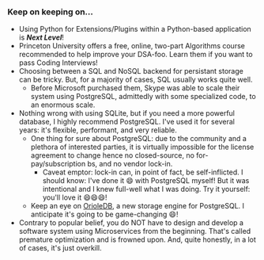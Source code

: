 ### Keep on keeping on...

+ Using Python for Extensions/Plugins within a Python-based application is ***Next Level***!
+ Princeton University offers a free, online, two-part Algorithms course recommended to help improve your DSA-foo.  Learn them if you want to pass Coding Interviews!
+ Choosing between a SQL and NoSQL backend for persistant storage can be tricky.  But, for a majority of cases, SQL usually works quite well.
  + Before Microsoft purchased them, Skype was able to scale their system using PostgreSQL, admittedly with some specialized code, to an enormous scale. 
+ Nothing wrong with using SQLite, but if you need a more powerful database, I highly recommend PostgreSQL.  I've used it for several years: it's flexible, performant, and very reliable.
  + One thing for sure about PostgreSQL: due to the community and a plethora of interested parties, it is virtually impossible for the license agreement to change hence no closed-source, no for-pay/subscription bs, and no vendor lock-in.
    + Caveat emptor: lock-in can, in point of fact, be self-inflicted.  I should know: I've done it 😄 with PostgreSQL myself!  But it was intentional and I knew full-well what I was doing.  Try it yourself: you'll love it 😄😄😄!
  + Keep an eye on [OrioleDB](https://github.com/orioledb/orioledb), a new storage engine for PostgreSQL. I anticipate it's going to be game-changing 😄! 
+ Contrary to popular belief, you do NOT have to design and develop a software system using Microservices from the beginning.  That's called premature optimization and is frowned upon.  And, quite honestly, in a lot of cases, it's just overkill.



<!--
**cazamedia/cazamedia** is a ✨ _special_ ✨ repository because its `README.md` (this file) appears on your GitHub profile.

Here are some ideas to get you started:

- 🔭 I’m currently working on ...
- 🌱 I’m currently learning ...
- 👯 I’m looking to collaborate on ...
- 🤔 I’m looking for help with ...
- 💬 Ask me about ...
- 📫 How to reach me: ...
- 😄 Pronouns: ...
- ⚡ Fun fact: ...
-->
